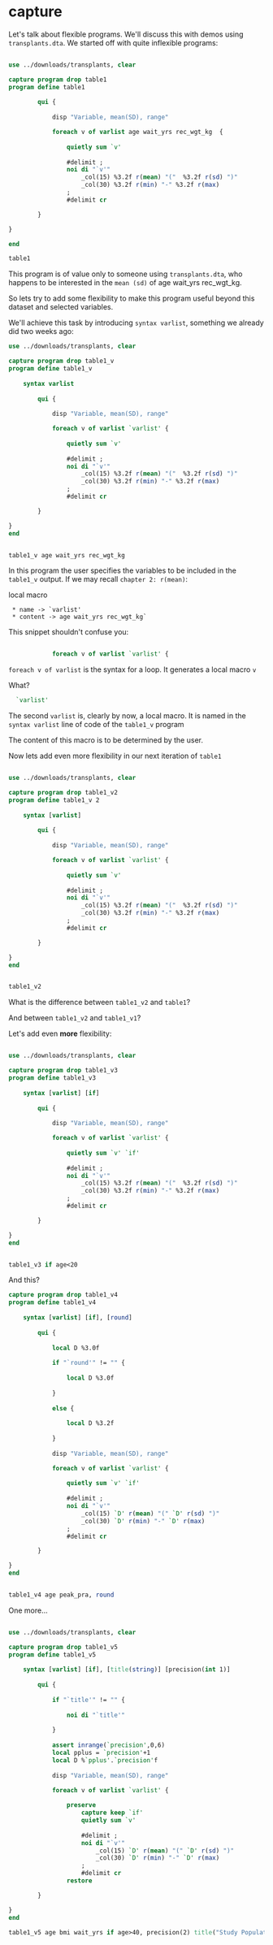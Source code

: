 # capture 

Let's talk about flexible programs. We'll discuss this with demos using `transplants.dta`. We started off with quite inflexible programs:

```stata

use ../downloads/transplants, clear

capture program drop table1
program define table1
    	
	    qui {
			
            disp "Variable, mean(SD), range" 

			foreach v of varlist age wait_yrs rec_wgt_kg  {
				
				quietly sum `v'
				
				#delimit ;
				noi di "`v'"  
				    _col(15) %3.2f r(mean) "("  %3.2f r(sd) ")" 
					_col(30) %3.2f r(min) "-" %3.2f r(max)
				;
				#delimit cr

        }

} 

end

table1

```

This program is of value only to someone using `transplants.dta`, who happens to be interested in the `mean (sd)` of age wait_yrs rec_wgt_kg.

So lets try to add some flexibility to make this program useful beyond this dataset and selected variables.

We'll achieve this task by introducing `syntax varlist`, something we already did two weeks ago:

```stata
use ../downloads/transplants, clear

capture program drop table1_v 
program define table1_v 
    
	syntax varlist
	
	    qui {
			
            disp "Variable, mean(SD), range" 

			foreach v of varlist `varlist' {
				
				quietly sum `v'
				
				#delimit ;
				noi di "`v'"  
				    _col(15) %3.2f r(mean) "("  %3.2f r(sd) ")" 
					_col(30) %3.2f r(min) "-" %3.2f r(max)
				;
				#delimit cr

        }

} 
end


table1_v age wait_yrs rec_wgt_kg 
```

In this program the user specifies the variables to be included in the `table1_v` output. If we may recall `chapter 2: r(mean)`:

local macro

     * name -> `varlist'
     * content -> age wait_yrs rec_wgt_kg`

This snippet shouldn't confuse you:

```stata

			foreach v of varlist `varlist' {

```
`foreach v of varlist` is the syntax for a loop. It generates a local macro `v`

What? 

```stata
  `varlist'
```
The second `varlist` is, clearly by now, a local macro. It is named in the `syntax varlist` line of code of the `table1_v` program

The content of this macro is to be determined by the user.

Now lets add even more flexibility in our next iteration of `table1`

```stata

use ../downloads/transplants, clear

capture program drop table1_v2
program define table1_v 2
    
	syntax [varlist]
	
	    qui {
			
            disp "Variable, mean(SD), range" 

			foreach v of varlist `varlist' {
				
				quietly sum `v'
				
				#delimit ;
				noi di "`v'"  
				    _col(15) %3.2f r(mean) "("  %3.2f r(sd) ")" 
					_col(30) %3.2f r(min) "-" %3.2f r(max)
				;
				#delimit cr

        }

} 
end


table1_v2

```

What is the difference between `table1_v2` and `table1`?

And between `table1_v2` and `table1_v1`?

Let's add even **more** flexibility:

```stata

use ../downloads/transplants, clear

capture program drop table1_v3
program define table1_v3
    
	syntax [varlist] [if]
	
	    qui {
			
            disp "Variable, mean(SD), range" 

			foreach v of varlist `varlist' {
				
				quietly sum `v' `if'
				
				#delimit ;
				noi di "`v'"  
				    _col(15) %3.2f r(mean) "("  %3.2f r(sd) ")" 
					_col(30) %3.2f r(min) "-" %3.2f r(max)
				;
				#delimit cr

        }

} 
end


table1_v3 if age<20

```

And this?

```stata
capture program drop table1_v4
program define table1_v4
    
	syntax [varlist] [if], [round]
	
	    qui {
			
			local D %3.0f
			
			if "`round'" != "" {
				
				local D %3.0f
				
			}
			
			else {
				
				local D %3.2f
				
			}
			
            disp "Variable, mean(SD), range" 

			foreach v of varlist `varlist' {
				
				quietly sum `v' `if'
				
				#delimit ;
				noi di "`v'"  
				    _col(15) `D' r(mean) "(" `D' r(sd) ")" 
					_col(30) `D' r(min) "-" `D' r(max)
				;
				#delimit cr

        }

} 
end


table1_v4 age peak_pra, round

```

One more... 

```stata

use ../downloads/transplants, clear

capture program drop table1_v5
program define table1_v5
    
	syntax [varlist] [if], [title(string)] [precision(int 1)] 
	
	    qui {
			
			if "`title'" != "" {
				
				noi di "`title'"
				
			}
			
			assert inrange(`precision',0,6)
			local pplus = `precision'+1
			local D %`pplus'.`precision'f
						
            disp "Variable, mean(SD), range" 

			foreach v of varlist `varlist' {
				
				preserve 
				    capture keep `if'
				    quietly sum `v' 
				
				    #delimit ;
				    noi di "`v'"  
				        _col(15) `D' r(mean) "(" `D' r(sd) ")" 
					    _col(30) `D' r(min) "-" `D' r(max)
				    ;
				    #delimit cr
				restore 

        }

} 
end

table1_v5 age bmi wait_yrs if age>40, precision(2) title("Study Population")

```